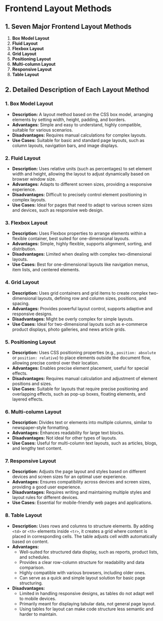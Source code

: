 # Frontend Layout Methods  

## 1. Seven Major Frontend Layout Methods  
1. **Box Model Layout**  
2. **Fluid Layout**  
3. **Flexbox Layout**  
4. **Grid Layout**  
5. **Positioning Layout**  
6. **Multi-column Layout**  
7. **Responsive Layout**  
8. **Table Layout**  

## 2. Detailed Description of Each Layout Method  

### 1. Box Model Layout  
- **Description:** A layout method based on the CSS box model, arranging elements by setting width, height, padding, and borders.  
- **Advantages:** Simple and easy to understand, highly compatible, suitable for various scenarios.  
- **Disadvantages:** Requires manual calculations for complex layouts.  
- **Use Cases:** Suitable for basic and standard page layouts, such as column layouts, navigation bars, and image displays.  

### 2. Fluid Layout  
- **Description:** Uses relative units (such as percentages) to set element width and height, allowing the layout to adjust dynamically based on browser window size.  
- **Advantages:** Adapts to different screen sizes, providing a responsive experience.  
- **Disadvantages:** Difficult to precisely control element positioning in complex layouts.  
- **Use Cases:** Ideal for pages that need to adapt to various screen sizes and devices, such as responsive web design.  

### 3. Flexbox Layout  
- **Description:** Uses Flexbox properties to arrange elements within a flexible container, best suited for one-dimensional layouts.  
- **Advantages:** Simple, highly flexible, supports alignment, sorting, and distribution.  
- **Disadvantages:** Limited when dealing with complex two-dimensional layouts.  
- **Use Cases:** Best for one-dimensional layouts like navigation menus, item lists, and centered elements.  

### 4. Grid Layout  
- **Description:** Uses grid containers and grid items to create complex two-dimensional layouts, defining row and column sizes, positions, and spacing.  
- **Advantages:** Provides powerful layout control, supports adaptive and responsive designs.  
- **Disadvantages:** Might be overly complex for simple layouts.  
- **Use Cases:** Ideal for two-dimensional layouts such as e-commerce product displays, photo galleries, and news article grids.  

### 5. Positioning Layout  
- **Description:** Uses CSS positioning properties (e.g., `position: absolute` or `position: relative`) to place elements outside the document flow, allowing precise control over their location.  
- **Advantages:** Enables precise element placement, useful for special effects.  
- **Disadvantages:** Requires manual calculation and adjustment of element positions and sizes.  
- **Use Cases:** Suitable for layouts that require precise positioning and overlapping effects, such as pop-up boxes, floating elements, and layered effects.  

### 6. Multi-column Layout  
- **Description:** Divides text or elements into multiple columns, similar to newspaper-style formatting.  
- **Advantages:** Enhances readability for large text blocks.  
- **Disadvantages:** Not ideal for other types of layouts.  
- **Use Cases:** Useful for multi-column text layouts, such as articles, blogs, and lengthy text content.  

### 7. Responsive Layout  
- **Description:** Adjusts the page layout and styles based on different devices and screen sizes for an optimal user experience.  
- **Advantages:** Ensures compatibility across devices and screen sizes, providing a good user experience.  
- **Disadvantages:** Requires writing and maintaining multiple styles and layout rules for different devices.  
- **Use Cases:** Essential for mobile-friendly web pages and applications.  

### 8. Table Layout  
- **Description:** Uses rows and columns to structure elements. By adding `<td>` or `<th>` elements inside `<tr>`, it creates a grid where content is placed in corresponding cells. The table adjusts cell width automatically based on content.  
- **Advantages:**  
  - Well-suited for structured data display, such as reports, product lists, and schedules.  
  - Provides a clear row-column structure for readability and data comparison.  
  - Highly compatible with various browsers, including older ones.  
  - Can serve as a quick and simple layout solution for basic page structuring.  
- **Disadvantages:**  
  - Limited in handling responsive designs, as tables do not adapt well to mobile devices.  
  - Primarily meant for displaying tabular data, not general page layout.  
  - Using tables for layout can make code structure less semantic and harder to maintain.  
